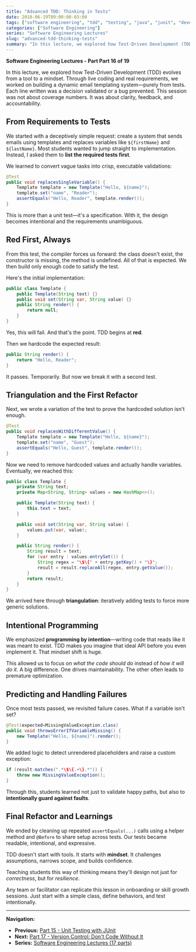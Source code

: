 ```yaml
---
title: "Advanced TDD: Thinking in Tests"
date: 2010-06-19T09:00:00-03:00
tags: ["software engineering", "tdd", "testing", "java", "junit", "development"]
categories: ["Software Engineering"]
series: "Software Engineering Lectures"
slug: "advanced-tdd-thinking-tests"
summary: "In this lecture, we explored how Test-Driven Development (TDD) evolves from a tool to a mindset. Through live coding and real requirements, we worked on building a dynamic email templating system—purely from tests. Each line written was a decision validated or a bug prevented."
---
```


**Software Engineering Lectures - Part Part 16 of 19**

In this lecture, we explored how Test-Driven Development (TDD) evolves from a tool to a mindset. Through live coding and real requirements, we worked on building a dynamic email templating system—purely from tests. Each line written was a decision validated or a bug prevented. This session was not about coverage numbers. It was about clarity, feedback, and accountability.

## From Requirements to Tests

We started with a deceptively simple request: create a system that sends emails using templates and replaces variables like `${firstName}` and `${lastName}`. Most students wanted to jump straight to implementation. Instead, I asked them to **list the required tests first**.

We learned to convert vague tasks into crisp, executable validations:

```java
@Test
public void replacesSingleVariable() {
    Template template = new Template("Hello, ${name}");
    template.set("name", "Reader");
    assertEquals("Hello, Reader", template.render());
}
```

This is more than a unit test—it's a specification. With it, the design becomes intentional and the requirements unambiguous.

## Red First, Always

From this test, the compiler forces us forward: the class doesn't exist, the constructor is missing, the method is undefined. All of that is expected. We then build only enough code to satisfy the test.

Here's the initial implementation:

```java
public class Template {
    public Template(String text) {}
    public void set(String var, String value) {}
    public String render() {
        return null;
    }
}
```

Yes, this will fail. And that's the point. TDD begins at **red**.

Then we hardcode the expected result:

```java
public String render() {
    return "Hello, Reader";
}
```

It passes. Temporarily. But now we break it with a second test.

## Triangulation and the First Refactor

Next, we wrote a variation of the test to prove the hardcoded solution isn't enough.

```java
@Test
public void replacesWithDifferentValue() {
    Template template = new Template("Hello, ${name}");
    template.set("name", "Guest");
    assertEquals("Hello, Guest", template.render());
}
```

Now we need to remove hardcoded values and actually handle variables. Eventually, we reached this:

```java
public class Template {
    private String text;
    private Map<String, String> values = new HashMap<>();

    public Template(String text) {
        this.text = text;
    }

    public void set(String var, String value) {
        values.put(var, value);
    }

    public String render() {
        String result = text;
        for (var entry : values.entrySet()) {
            String regex = "\$\{" + entry.getKey() + "\}";
            result = result.replaceAll(regex, entry.getValue());
        }
        return result;
    }
}
```

We arrived here through **triangulation**: iteratively adding tests to force more generic solutions.

## Intentional Programming

We emphasized **programming by intention**—writing code that reads like it was meant to exist. TDD makes you imagine that ideal API before you even implement it. That mindset shift is huge.

This allowed us to focus on _what the code should do_ instead of _how it will do it_. A big difference. One drives maintainability. The other often leads to premature optimization.

## Predicting and Handling Failures

Once most tests passed, we revisited failure cases. What if a variable isn't set?

```java
@Test(expected=MissingValueException.class)
public void throwsErrorIfVariableMissing() {
    new Template("Hello, ${name}").render();
}
```

We added logic to detect unrendered placeholders and raise a custom exception:

```java
if (result.matches(".*\$\{.+\}.*")) {
    throw new MissingValueException();
}
```

Through this, students learned not just to validate happy paths, but also to **intentionally guard against faults**.

## Final Refactor and Learnings

We ended by cleaning up repeated `assertEquals(...)` calls using a helper method and `@Before` to share setup across tests. Our tests became readable, intentional, and expressive.

TDD doesn't start with tools. It starts with **mindset**. It challenges assumptions, narrows scope, and builds confidence.

Teaching students this way of thinking means they'll design not just for _correctness_, but for _resilience_.

Any team or facilitator can replicate this lesson in onboarding or skill growth sessions. Just start with a simple class, define behaviors, and test intentionally.

---

**Navigation:**

- **Previous:** [Part 15 - Unit Testing with JUnit](/en/posts/2010-06-12-junit-unit-testing/)
- **Next:** [Part 17 - Version Control: Don't Code Without It](/en/posts/2010-06-26-version-control-essential-foundation/)
- **Series:** [Software Engineering Lectures (17 parts)](/en/series/software-engineering-lectures/)
